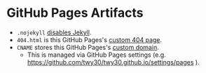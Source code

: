 # GitHub Pages Artifacts

* `.nojekyll`
  [disables Jekyll](https://github.blog/2009-12-29-bypassing-jekyll-on-github-pages/).
* `404.html` is this GitHub Pages's
  [custom 404 page](https://docs.github.com/en/pages/getting-started-with-github-pages/creating-a-custom-404-page-for-your-github-pages-site).
* `CNAME` stores this GitHub Pages's
  [custom domain](https://docs.github.com/en/pages/configuring-a-custom-domain-for-your-github-pages-site).
  * This is managed via GitHub Pages settings (e.g.
    https://github.com/twy30/twy30.github.io/settings/pages ).
